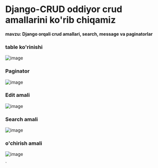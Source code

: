 # Django-CRUD oddiyor crud amallarini ko'rib chiqamiz
__mavzu: Django orqali crud amallari, search, message va paginatorlar__
### table ko'rinishi
![image](https://github.com/AsadbekNurmamatov2002/Django-CRUD/assets/144318530/7306d002-d217-4061-9a09-d4cd7abeb6a7)
### **Paginator**
![image](https://github.com/AsadbekNurmamatov2002/Django-CRUD/assets/144318530/78152f9b-c7b7-4731-9e2c-fec055bae5df)
### Edit amali
![image](https://github.com/AsadbekNurmamatov2002/Django-CRUD/assets/144318530/3b82acdc-4cf1-4c0b-8fdf-a81b26b43ec2)
### Search amali
![image](https://github.com/AsadbekNurmamatov2002/Django-CRUD/assets/144318530/9179de8b-d2ca-4941-8ab6-188752f72749)
### o'chirish amali
![image](https://github.com/AsadbekNurmamatov2002/Django-CRUD/assets/144318530/1fcf47b3-cd3d-4a51-aa71-6b06a8ba243e)



  `
